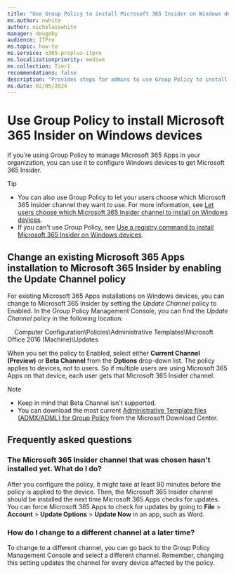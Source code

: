 ```yaml
---
title: "Use Group Policy to install Microsoft 365 Insider on Windows devices"
ms.author: nwhite
author: nicholasswhite
manager: dougeby
audience: ITPro
ms.topic: how-to
ms.service: o365-proplus-itpro
ms.localizationpriority: medium
ms.collection: Tier1
recommendations: false
description: "Provides steps for admins to use Group Policy to install Microsoft 365 Insider on Windows devices."
ms.date: 02/05/2024
---
```


# Use Group Policy to install Microsoft 365 Insider on Windows devices

If you’re using Group Policy to manage Microsoft 365 Apps in your organization, you can use it to configure Windows devices to get Microsoft 365 Insider.

> [!TIP]
> - You can also use Group Policy to let your users choose which Microsoft 365 Insider channel they want to use. For more information, see [Let users choose which Microsoft 365 Insider channel to install on Windows devices](user-choice.md).
> - If you can't use Group Policy, see [Use a registry command to install Microsoft 365 Insider on Windows devices](registry.md).

## Change an existing Microsoft 365 Apps installation to Microsoft 365 Insider by enabling the Update Channel policy

For existing Microsoft 365 Apps installations on Windows devices, you can change to Microsoft 365 Insider by setting the *Update Channel* policy to Enabled. In the Group Policy Management Console, you can find the *Update Channel* policy in the following location:

&nbsp;&nbsp;&nbsp; Computer Configuration\Policies\Administrative Templates\Microsoft Office 2016 (Machine)\Updates

When you set the policy to Enabled, select either **Current Channel (Preview)** or **Beta Channel** from the **Options** drop-down list. The policy applies to devices, not to users. So if multiple users are using Microsoft 365 Apps on that device, each user gets that Microsoft 365 Insider channel.

> [!NOTE]
> - Keep in mind that Beta Channel isn't supported.
> - You can download the most current [Administrative Template files (ADMX/ADML) for Group Policy](https://www.microsoft.com/download/details.aspx?id=49030) from the Microsoft Download Center.

## Frequently asked questions

### The Microsoft 365 Insider channel that was chosen hasn't installed yet. What do I do?

After you configure the policy, it might take at least 90 minutes before the policy is applied to the device. Then, the Microsoft 365 Insider channel should be installed the next time Microsoft 365 Apps checks for updates. You can force Microsoft 365 Apps to check for updates by going to **File** > **Account** > **Update Options** > **Update Now** in an app, such as Word.

### How do I change to a different channel at a later time?

To change to a different channel, you can go back to the Group Policy Management Console and select a different channel. Remember, changing this setting updates the channel for every device affected by the policy.
